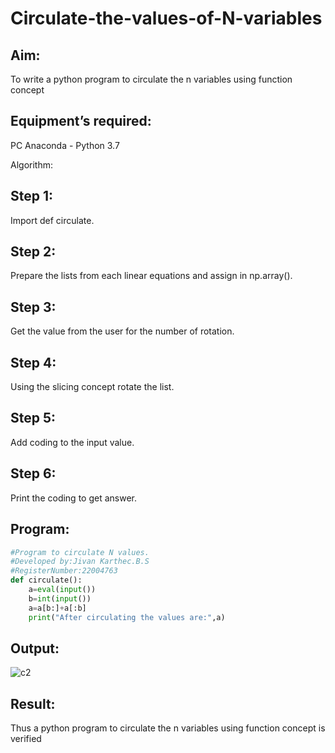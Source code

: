 # Circulate-the-values-of-N-variables
## Aim:
To write a python program to circulate the n variables using function concept

## Equipment’s required:
PC Anaconda - Python 3.7

Algorithm:
## Step 1:
Import def circulate.

## Step 2:
Prepare the lists from each linear equations and assign in np.array().

## Step 3:
Get the value from the user for the number of rotation.

## Step 4:
Using the slicing concept rotate the list.

## Step 5:
Add coding to the input value.

## Step 6:
Print the coding to get answer.
## Program:
```python
#Program to circulate N values.
#Developed by:Jivan Karthec.B.S 
#RegisterNumber:22004763
def circulate():
    a=eval(input())
    b=int(input())
    a=a[b:]+a[:b]
    print("After circulating the values are:",a)
```
## Output:
![c2](https://user-images.githubusercontent.com/121165867/212466786-c6391084-c391-4eee-871c-bc96f2c36aaa.png)


## Result:
Thus a  python program to circulate the n variables using function concept is verified
